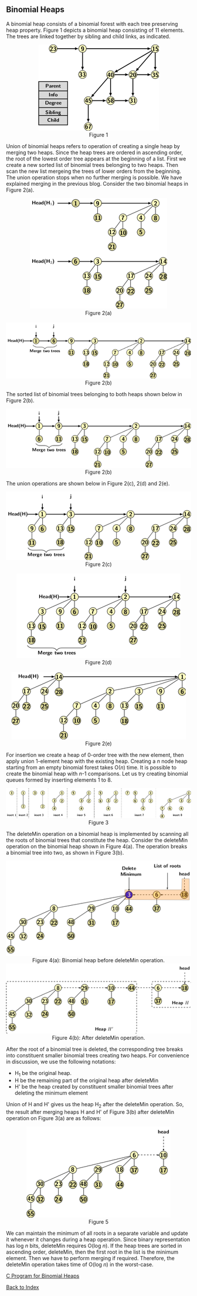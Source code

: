 ## Binomial Heaps

A binomial heap consists of a binomial forest with each tree preserving heap property. Figure 1 
depicts a binomial heap consisting of 11 elements. The trees are linked together by sibling and
child links, as indicated. 

<p style="text-align:center">
  <img src="../images/binomialHeapEx1.png"><br>
  Figure 1
</p>

Union of binomial heaps refers to operation of creating a single heap by merging two heaps.
Since the heap trees are ordered in ascending order, the root of the lowest order tree appears
at the beginning of a list. First we create a new sorted list of binomial trees belonging to
two heaps. Then scan the new list mergeing the trees of lower orders from the beginning.
The union operation stops when no further merging is possible. We have explained merging in 
the previous blog.  Consider the two binomial heaps in Figure 2(a). 

<p style="text-align:center">
  <img src="../images/unionBinom1.png"><br>
  Figure 2(a) <br><br>
  <img src="../images/unionBinom2.png"><br>
  Figure 2(b)
</p>
The sorted list of binomial trees belonging to both heaps shown below in Figure 2(b). 
<p style="text-align:center">
  <img src="../images/unionBinom3.png"><br>
  Figure 2(b)
</p>
The union operations are shown below in Figure 2(c), 2(d) and 2(e).
<p style="text-align:center">
  <img src="../images/unionBinom4.png"><br>
  Figure 2(c)<br><br>
  <img src="../images/unionBinom5.png"><br>
    Figure 2(d)<br><br>
  <img src="../images/unionBinom6.png"><br>
  Figure 2(e)
</p>

For insertion we create a heap of 0-order tree with the new element, then apply union
1-element heap with the existing heap. Creating a <i>n</i> node
heap starting from an empty binomial forest takes O(<i>n</i>) time. It is possible to create the 
binomial heap with <i>n</i>-1 comparisons. Let us try creating binomial queues formed by inserting
elements 1 to 8. 

<p style="text-align:center">
  <img src="../images/binomHeapInsert.png"><br>
  Figure 3
</p>

The deleteMin operation on a binomial heap is implemented by scanning all the roots of 
binomial trees that constitute the heap. Consider the deleteMin operation on the binomial 
heap shown in Figure 4(a). The operation breaks a binomial tree into two, as shown in 
Figure 3(b).
<p style="text-align:center">
  <img src="../images/binomHeapDeleteMin1.png"><br>
  Figure 4(a): Binomial heap before deleteMin operation.<br>
   <img src="../images/binomHeapDeleteMin2.png"><br>
  Figure 4(b): After deleteMin operation.
</p>

After the root of a binomial tree is deleted, the corresponding tree breaks into constituent
smaller binomial trees creating two heaps. For convenience in discussion, we use the following notations:

- H<sub>1</sub> be the original heap. 
- H be the remaining part of the original heap after deleteMin
- H' be the heap created by constituent smaller binomial trees after deleting the minimum element

Union of H and H' gives us the heap H<sub>2</sub> after the deleteMin operation. 
So, the result after merging heaps 
H and H' of Figure 3(b) after deleteMin operation on Figure 3(a) are as follows:

<p style="text-align:center">
  <img src="../images/binomHeapDeleteMin3.png"><br>
  Figure 5
</p>

We can maintain the minimum of all roots in a separate variable and update it whenever
it changes during a heap operation. Since binary representation has log <i>n</i> bits, deleteMin requires
O(log <i>n</i>). If the heap trees are sorted in ascending order, deleteMin, then the first root in the
list is the minimum element. Then we have to perform merging if required. Therefore, the deleteMin
operation takes time of O(log <i>n</i>) in the worst-case.

[C Program for Binomial Heaps](../CODES/Bheaps/index.md)

[Back to Index](../index.md)

